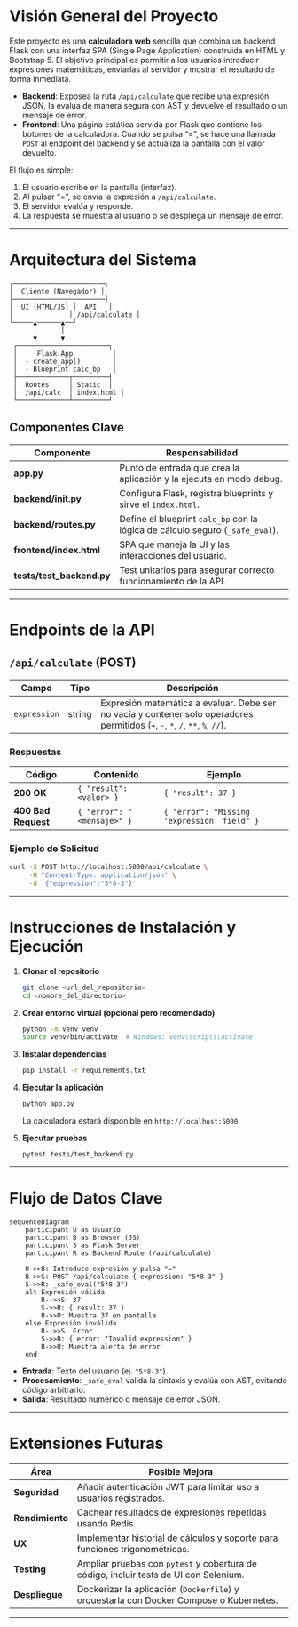 # Visión General del Proyecto

Este proyecto es una **calculadora web** sencilla que combina un backend Flask con una interfaz SPA (Single Page Application) construida en HTML y Bootstrap 5. El objetivo principal es permitir a los usuarios introducir expresiones matemáticas, enviarlas al servidor y mostrar el resultado de forma inmediata.

- **Backend**: Exposea la ruta `/api/calculate` que recibe una expresión JSON, la evalúa de manera segura con AST y devuelve el resultado o un mensaje de error.
- **Frontend**: Una página estática servida por Flask que contiene los botones de la calculadora. Cuando se pulsa “=”, se hace una llamada `POST` al endpoint del backend y se actualiza la pantalla con el valor devuelto.

El flujo es simple:
1. El usuario escribe en la pantalla (interfaz).
2. Al pulsar “=”, se envía la expresión a `/api/calculate`.
3. El servidor evalúa y responde.
4. La respuesta se muestra al usuario o se despliega un mensaje de error.

---

# Arquitectura del Sistema

```
┌───────────────────────┐
│  Cliente (Navegador) │
├─────────────┬─────────┤
│  UI (HTML/JS) │  API   │
│              │ /api/calculate │
└─────▲──────▲──┘
      │      │
      ▼      ▼
 ┌───────────────────────┐
 │     Flask App          │
 │  - create_app()        │
 │  - Blueprint calc_bp   │
 ├─────────────┬─────────┤
 │  Routes     │ Static  │
 │  /api/calc  │ index.html │
 └─────────────┴─────────┘
```

## Componentes Clave

| Componente | Responsabilidad |
|------------|-----------------|
| **app.py** | Punto de entrada que crea la aplicación y la ejecuta en modo debug. |
| **backend/__init__.py** | Configura Flask, registra blueprints y sirve el `index.html`. |
| **backend/routes.py** | Define el blueprint `calc_bp` con la lógica de cálculo seguro (`_safe_eval`). |
| **frontend/index.html** | SPA que maneja la UI y las interacciones del usuario. |
| **tests/test_backend.py** | Test unitarios para asegurar correcto funcionamiento de la API. |

---

# Endpoints de la API

## `/api/calculate` (POST)

| Campo | Tipo | Descripción |
|-------|------|-------------|
| `expression` | string | Expresión matemática a evaluar. Debe ser no vacía y contener solo operadores permitidos (`+`, `-`, `*`, `/`, `**`, `%`, `//`). |

### Respuestas

| Código | Contenido | Ejemplo |
|--------|-----------|---------|
| **200 OK** | `{ "result": <valor> }` | `{ "result": 37 }` |
| **400 Bad Request** | `{ "error": "<mensaje>" }` | `{ "error": "Missing 'expression' field" }` |

### Ejemplo de Solicitud

```bash
curl -X POST http://localhost:5000/api/calculate \
     -H "Content-Type: application/json" \
     -d '{"expression":"5*8-3"}'
```

---

# Instrucciones de Instalación y Ejecución

1. **Clonar el repositorio**  
   ```bash
   git clone <url_del_repositorio>
   cd <nombre_del_directorio>
   ```

2. **Crear entorno virtual (opcional pero recomendado)**  
   ```bash
   python -m venv venv
   source venv/bin/activate  # Windows: venv\Scripts\activate
   ```

3. **Instalar dependencias**  
   ```bash
   pip install -r requirements.txt
   ```

4. **Ejecutar la aplicación**  
   ```bash
   python app.py
   ```
   La calculadora estará disponible en `http://localhost:5000`.

5. **Ejecutar pruebas**  
   ```bash
   pytest tests/test_backend.py
   ```

---

# Flujo de Datos Clave

```mermaid
sequenceDiagram
    participant U as Usuario
    participant B as Browser (JS)
    participant S as Flask Server
    participant R as Backend Route (/api/calculate)

    U->>B: Introduce expresión y pulsa "="
    B->>S: POST /api/calculate { expression: "5*8-3" }
    S->>R: _safe_eval("5*8-3")
    alt Expresión válida
        R-->>S: 37
        S->>B: { result: 37 }
        B->>U: Muestra 37 en pantalla
    else Expresión inválida
        R-->>S: Error
        S->>B: { error: "Invalid expression" }
        B->>U: Muestra alerta de error
    end
```

- **Entrada**: Texto del usuario (ej. `"5*8-3"`).
- **Procesamiento**: `_safe_eval` valida la sintaxis y evalúa con AST, evitando código arbitrario.
- **Salida**: Resultado numérico o mensaje de error JSON.

---

# Extensiones Futuras

| Área | Posible Mejora |
|------|----------------|
| **Seguridad** | Añadir autenticación JWT para limitar uso a usuarios registrados. |
| **Rendimiento** | Cachear resultados de expresiones repetidas usando Redis. |
| **UX** | Implementar historial de cálculos y soporte para funciones trigonométricas. |
| **Testing** | Ampliar pruebas con `pytest` y cobertura de código, incluir tests de UI con Selenium. |
| **Despliegue** | Dockerizar la aplicación (`Dockerfile`) y orquestarla con Docker Compose o Kubernetes. |

---